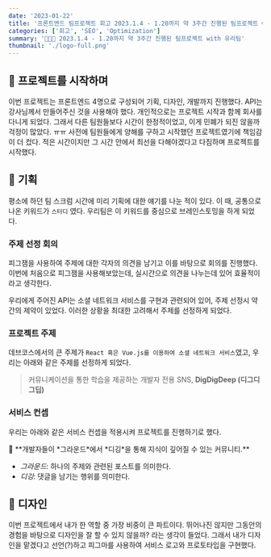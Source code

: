 ```yaml
---
date: '2023-01-22'
title: '프론트엔드 팀프로젝트 회고 2023.1.4 - 1.20까지 약 3주간 진행된 팀프로젝트 with 유리팀'
categories: ['회고', 'SEO', 'Optimization']
summary: '🧑🏻‍💻 2023.1.4 - 1.20까지 약 3주간 진행된 팀프로젝트 with 유리팀'
thumbnail: './logo-full.png'
---
```


## 👀 프로젝트를 시작하며

이번 프로젝트는 프론트엔드 4명으로 구성되어 기획, 디자인, 개발까지 진행했다. API는 강사님께서 만들어주신 것을 사용해야 했다. 개인적으로는 프로젝트 시작과 함께 회사를 다니게 되었다. 그래서 다른 팀원들보다 시간이 한정적이었고, 이게 민폐가 되진 않을까 걱정이 많았다. ㅠㅠ 사전에 팀원들에게 양해를 구하고 시작했던 프로젝트였기에 책임감이 더 컸다. 적은 시간이지만 그 시간 안에서 최선을 다해야겠다고 다짐하며 프로젝트를 시작했다.

## 📃 기획

평소에 하던 팀 스크럼 시간에 미리 기획에 대한 얘기를 나눈 적이 있다. 이 때, 공통으로 나온 키워드가 `스터디` 였다. 우리팀은 이 키워드를 중심으로 브레인스토밍을 하게 되었다.

### 주제 선정 회의

피그잼을 사용하여 주제에 대한 각자의 의견을 남기고 이를 바탕으로 회의를 진행했다. 이번에 처음으로 피그잼을 사용해보았는데, 실시간으로 의견을 나누는데 있어 효율적이라고 생각한다.

우리에게 주어진 API는 소셜 네트워크 서비스를 구현과 관련되어 있어, 주제 선정시 약간의 제약이 있었다. 이러한 상황을 최대한 고려해서 주제를 선정하게 되었다.

### 프로젝트 주제

데브코스에서의 큰 주제가 `React 혹은 Vue.js를 이용하여 소셜 네트워크 서비스`였고, 우리는 아래와 같은 주제를 선정하게 되었다.

> 커뮤니케이션을 통한 학습을 제공하는 개발자 전용 SNS, **DigDigDeep (디그디그딥)**

### 서비스 컨셉

우리는 아래와 같은 서비스 컨셉을 적용시켜 프로젝트를 진행하기로 했다.

<aside>
🦔 **개발자들이 *그라운드*에서 *디깅*을 통해 지식이 깊어질 수 있는 커뮤니티.**

- _그라운드_: 하나의 주제와 관련된 포스트를 의미한다.
- _디깅_: 댓글을 남기는 행위를 의미한다.
</aside>

## 🎨 디자인

이번 프로젝트에서 내가 한 역할 중 가장 비중이 큰 파트이다. 뛰어나진 않지만 그동안의 경험을 바탕으로 디자인을 잘 할 수 있지 않을까? 라는 생각이 들었다. 그래서 내가 디자인을 맡겠다고 선언(?)하고 피그마를 사용하여 서비스 로고와 프로토타입을 구현했다.
